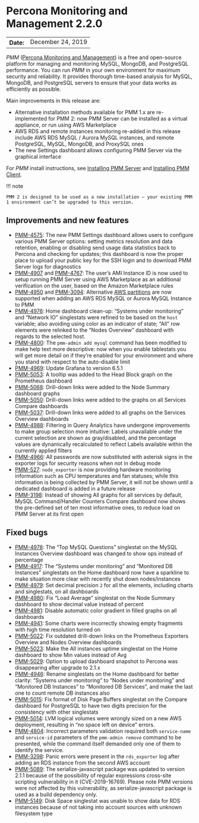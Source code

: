 # Percona Monitoring and Management 2.2.0

<table class="docutils field-list" frame="void" rules="none">
  <colgroup>
    <col class="field-name">
    <col class="field-body">
  </colgroup>
  <tbody valign="top">
    <tr class="field-odd field">
      <th class="field-name">Date:</th>
      <td class="field-body">December 24, 2019</td>
    </tr>
  </tbody>
</table>

*PMM* ([Percona Monitoring and Management](../)) is a free and open-source platform for managing and monitoring MySQL, MongoDB, and PostgreSQL performance. You can run *PMM* in your own environment for maximum security and reliability. It provides thorough time-based analysis for MySQL, MongoDB, and PostgreSQL servers to ensure that your data works as efficiently as possible.

Main improvements in this release are:

* Alternative installation methods available for PMM 1.x are re-implemented for PMM 2: now PMM Server can be installed as a virtual appliance, or run using AWS Marketplace
* AWS RDS and remote instances monitoring re-added in this release include AWS RDS MySQL / Aurora MySQL instances, and remote PostgreSQL, MySQL, MongoDB, and ProxySQL ones
* The new Settings dashboard allows configuring PMM Server via the graphical interface

For *PMM* install instructions, see [Installing PMM Server](../setting-up/server/index.md) and [Installing PMM Client](../setting-up/client/index.md).

!!! note

    PMM 2 is designed to be used as a new installation — your existing PMM 1 environment can’t be upgraded to this version.

## Improvements and new features
* [PMM-4575](https://jira.percona.com/browse/PMM-4575): The new PMM Settings dashboard allows users to configure various PMM Server options: setting metrics resolution and data retention, enabling or disabling send usage data statistics back to Percona and checking for updates; this dashboard is now the proper place to upload your public key for the SSH login and to download PMM Server logs for diagnostics
* [PMM-4907](https://jira.percona.com/browse/PMM-4907) and [PMM-4767](https://jira.percona.com/browse/PMM-4767): The user’s AMI Instance ID is now used to setup running PMM Server using AWS Marketplace as an additional verification on the user, based on the Amazon Marketplace rules
* [PMM-4950](https://jira.percona.com/browse/PMM-4950) and [PMM-3094](https://jira.percona.com/browse/PMM-3094): Alternative [AWS partitions](https://docs.aws.amazon.com/sdk-for-go/api/aws/endpoints/#pkg-constants)  are now supported when adding an AWS RDS MySQL or Aurora MySQL Instance to PMM
* [PMM-4976](https://jira.percona.com/browse/PMM-4976): Home dashboard clean-up: “Systems under monitoring” and “Network IO” singlestats were refined to be based on the `host` variable; also avoiding using color as an indicator of state; “All” row elements were relinked to the “Nodes Overview” dashboard with regards to the selected host.
* [PMM-4800](https://jira.percona.com/browse/PMM-4800): The `pmm-admin add mysql` command has been modified to make help text more descriptive: now when you enable tablestats you will get more detail on if they’re enabled for your environment and where you stand with respect to the auto-disable limit
* [PMM-4969](https://jira.percona.com/browse/PMM-4969): Update Grafana to version 6.5.1
* [PMM-5053](https://jira.percona.com/browse/PMM-5053): A tooltip was added to the Head Block graph on the Prometheus dashboard
* [PMM-5068](https://jira.percona.com/browse/PMM-5068): Drill-down links were added to the Node Summary dashboard graphs
* [PMM-5050](https://jira.percona.com/browse/PMM-5050): Drill-down links were added to the graphs on all Services Compare dashboards
* [PMM-5037](https://jira.percona.com/browse/PMM-5037): Drill-down links were added to all graphs on the Services Overview dashboards
* [PMM-4988](https://jira.percona.com/browse/PMM-4988): Filtering in Query Analytics have undergone improvements to make group selection more intuitive: Labels unavailable under the current selection are shown as gray/disabled, and the percentage values are dynamically recalculated to reflect Labels available within the currently applied filters
* [PMM-4966](https://jira.percona.com/browse/PMM-4966): All passwords are now substituted with asterisk signs in the exporter logs for security reasons when not in debug mode
* [PMM-527](https://jira.percona.com/browse/PMM-527): `node_exporter` is now providing hardware monitoring information such as CPU temperatures and fan statuses; while this information is being collected by PMM Server, it will not be shown until a dedicated dashboard is added in a future release
* [PMM-3198](https://jira.percona.com/browse/PMM-3198): Instead of showing All graphs for all services by default, MySQL Command/Handler Counters Compare dashboard now shows the pre-defined set of ten most informative ones, to reduce load on PMM Server at its first open

## Fixed bugs
* [PMM-4978](https://jira.percona.com/browse/PMM-4978): The “Top MySQL Questions” singlestat on the MySQL Instances Overview dashboard was changed to show ops instead of percentage
* [PMM-4917](https://jira.percona.com/browse/PMM-4917): The “Systems under monitoring” and “Monitored DB Instances” singlestats on the Home dashboard now have a sparkline to make situation more clear with recently shut down nodes/instances
* [PMM-4979](https://jira.percona.com/browse/PMM-4979): Set decimal precision `2` for all the elements, including charts and singlestats, on all dashboards
* [PMM-4980](https://jira.percona.com/browse/PMM-4980): Fix “Load Average” singlestat on the Node Summary dashboard to show decimal value instead of percent
* [PMM-4981](https://jira.percona.com/browse/PMM-4981): Disable automatic color gradient in filled graphs on all dashboards
* [PMM-4941](https://jira.percona.com/browse/PMM-4941): Some charts were incorrectly showing empty fragments with high time resolution turned on
* [PMM-5022](https://jira.percona.com/browse/PMM-5022): Fix outdated drill-down links on the Prometheus Exporters Overview and Nodes Overview dashboards
* [PMM-5023](https://jira.percona.com/browse/PMM-5023): Make the All instances uptime singlestat on the Home dashboard to show Min values instead of Avg
* [PMM-5029](https://jira.percona.com/browse/PMM-5029): Option to upload dashboard snapshot to Percona was disappearing after upgrade to 2.1.x
* [PMM-4946](https://jira.percona.com/browse/PMM-4946): Rename singlestats on the Home dashboard for better clarity: “Systems under monitoring” to “Nodes under monitoring” and “Monitored DB Instances” to “Monitored DB Services”, and make the last one to count remote DB instances also
* [PMM-5015](https://jira.percona.com/browse/PMM-5015): Fix format of Disk Page Buffers singlestat on the Compare dashboard for PostgreSQL to have two digits precision for the consistency with other singlestats
* [PMM-5014](https://jira.percona.com/browse/PMM-5014): LVM logical volumes were wrongly sized on a new AWS deployment, resulting in “no space left on device” errors.
* [PMM-4804](https://jira.percona.com/browse/PMM-4804): Incorrect parameters validation required both `service-name` and `service-id` parameters of the `pmm-admin remove` command to be presented, while the command itself demanded only one of them to identify the service.
* [PMM-3298](https://jira.percona.com/browse/PMM-3298): Panic errors were present in the `rds_exporter` log after adding an RDS instance from the second AWS account
* [PMM-5089](https://jira.percona.com/browse/PMM-5089): The serialize-javascript package was updated to version 2.1.1 because of the possibility of regular expressions cross-site scripting vulnerability in it (CVE-2019-16769). Please note PMM versions were not affected by this vulnerability, as serialize-javascript package is used as a build dependency only.
* [PMM-5149](https://jira.percona.com/browse/PMM-5149): Disk Space singlestat was unable to show data for RDS instances because of not taking into account sources with unknown filesystem type
